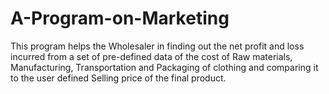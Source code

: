 # A-Program-on-Marketing
This program helps the Wholesaler in finding out the net profit and loss incurred from a set of pre-defined data of the cost of Raw materials, Manufacturing, Transportation and Packaging of clothing and comparing it to the user defined Selling price of the final product. 
